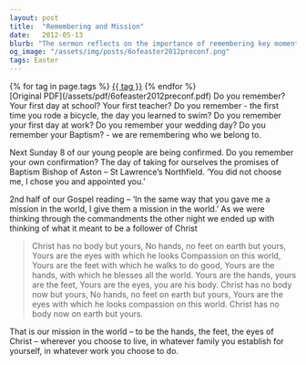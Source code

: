```yaml
---
layout: post
title:  "Remembering and Mission"
date:   2012-05-13
blurb: "The sermon reflects on the importance of remembering key moments in our lives, such as baptism and confirmation, as these are the moments when we choose to belong to Christ. It emphasizes that as followers of Christ, we are his body on earth, and it is our mission to act as his hands, feet, and eyes, showing compassion and doing good in the world."
og_image: "/assets/img/posts/6ofeaster2012preconf.png"
tags: Easter
---    
```

<div class="tag-pills">
    {% for tag in page.tags %}
    <a href="{{ site.baseurl }}/tag/{{ tag | slugify }}" class="tag-pill">{{ tag }}</a>
    {% endfor %}
</div>
[Original PDF](/assets/pdf/6ofeaster2012preconf.pdf)
Do you remember? Your first day at school? Your first teacher? Do you remember - the first time you rode a bicycle, the day you learned to swim? Do you remember your first day at work? Do you remember your wedding day? Do you remember your Baptism? - we are remembering who we belong to.

Next Sunday 8 of our young people are being confirmed. Do you remember your own confirmation? The day of taking for ourselves the promises of Baptism Bishop of Aston – St Lawrence’s Northfield. ‘You did not choose me, I chose you and appointed you.’

2nd half of our Gospel reading – ‘In the same way that you gave me a mission in the world, I give them a mission in the world.’ As we were thinking through the commandments the other night we ended up with thinking of what it meant to be a follower of Christ

> Christ has no body but yours,
> No hands, no feet on earth but yours,
> Yours are the eyes with which he looks
> Compassion on this world,
> Yours are the feet with which he walks to do good,
> Yours are the hands, with which he blesses all the world.
> Yours are the hands, yours are the feet,
> Yours are the eyes, you are his body.
> Christ has no body now but yours,
> No hands, no feet on earth but yours,
> Yours are the eyes with which he looks
> compassion on this world.
> Christ has no body now on earth but yours.

That is our mission in the world – to be the hands, the feet, the eyes of Christ – wherever you choose to live, in whatever family you establish for yourself, in whatever work you choose to do.
